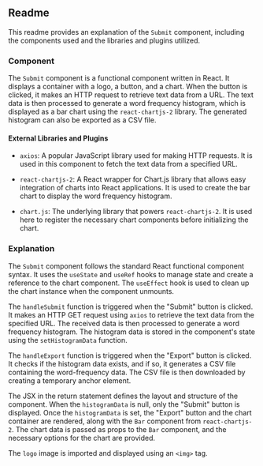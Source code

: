 ## Readme

This readme provides an explanation of the `Submit` component, including the components used and the libraries and plugins utilized.

### Component

The `Submit` component is a functional component written in React. It displays a container with a logo, a button, and a chart. When the button is clicked, it makes an HTTP request to retrieve text data from a URL. The text data is then processed to generate a word frequency histogram, which is displayed as a bar chart using the `react-chartjs-2` library. The generated histogram can also be exported as a CSV file.

#### External Libraries and Plugins

- `axios`: A popular JavaScript library used for making HTTP requests. It is used in this component to fetch the text data from a specified URL.

- `react-chartjs-2`: A React wrapper for Chart.js library that allows easy integration of charts into React applications. It is used to create the bar chart to display the word frequency histogram.

- `chart.js`: The underlying library that powers `react-chartjs-2`. It is used here to register the necessary chart components before initializing the chart.

### Explanation

The `Submit` component follows the standard React functional component syntax. It uses the `useState` and `useRef` hooks to manage state and create a reference to the chart component. The `useEffect` hook is used to clean up the chart instance when the component unmounts.

The `handleSubmit` function is triggered when the "Submit" button is clicked. It makes an HTTP GET request using `axios` to retrieve the text data from the specified URL. The received data is then processed to generate a word frequency histogram. The histogram data is stored in the component's state using the `setHistogramData` function.

The `handleExport` function is triggered when the "Export" button is clicked. It checks if the histogram data exists, and if so, it generates a CSV file containing the word-frequency data. The CSV file is then downloaded by creating a temporary anchor element.

The JSX in the return statement defines the layout and structure of the component. When the `histogramData` is null, only the "Submit" button is displayed. Once the `histogramData` is set, the "Export" button and the chart container are rendered, along with the `Bar` component from `react-chartjs-2`. The chart data is passed as props to the `Bar` component, and the necessary options for the chart are provided.

The `logo` image is imported and displayed using an `<img>` tag.
